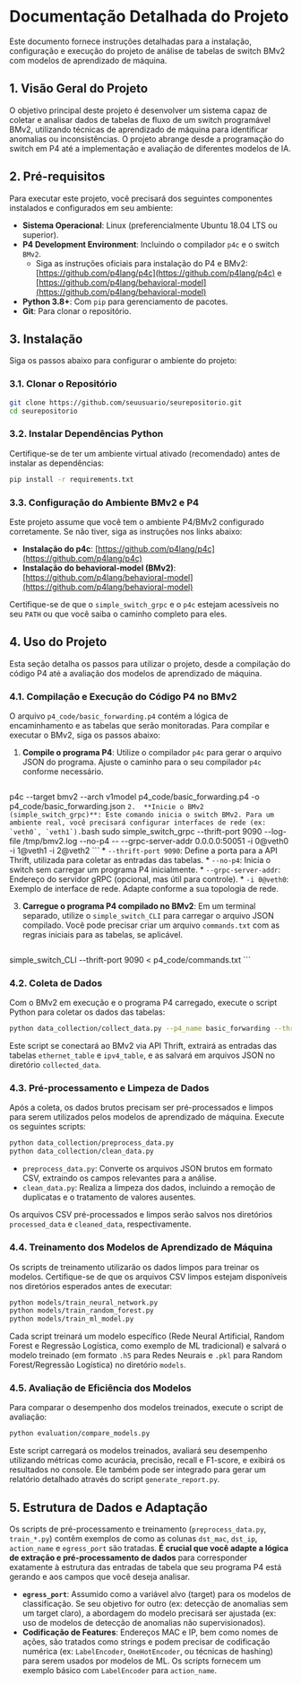 # Documentação Detalhada do Projeto

Este documento fornece instruções detalhadas para a instalação, configuração e execução do projeto de análise de tabelas de switch BMv2 com modelos de aprendizado de máquina.

## 1. Visão Geral do Projeto

O objetivo principal deste projeto é desenvolver um sistema capaz de coletar e analisar dados de tabelas de fluxo de um switch programável BMv2, utilizando técnicas de aprendizado de máquina para identificar anomalias ou inconsistências. O projeto abrange desde a programação do switch em P4 até a implementação e avaliação de diferentes modelos de IA.

## 2. Pré-requisitos

Para executar este projeto, você precisará dos seguintes componentes instalados e configurados em seu ambiente:

*   **Sistema Operacional**: Linux (preferencialmente Ubuntu 18.04 LTS ou superior).
*   **P4 Development Environment**: Incluindo o compilador `p4c` e o switch `BMv2`.
    *   Siga as instruções oficiais para instalação do P4 e BMv2: [https://github.com/p4lang/p4c](https://github.com/p4lang/p4c) e [https://github.com/p4lang/behavioral-model](https://github.com/p4lang/behavioral-model)
*   **Python 3.8+**: Com `pip` para gerenciamento de pacotes.
*   **Git**: Para clonar o repositório.

## 3. Instalação

Siga os passos abaixo para configurar o ambiente do projeto:

### 3.1. Clonar o Repositório

```bash
git clone https://github.com/seuusuario/seurepositorio.git
cd seurepositorio
```

### 3.2. Instalar Dependências Python

Certifique-se de ter um ambiente virtual ativado (recomendado) antes de instalar as dependências:

```bash
pip install -r requirements.txt
```

### 3.3. Configuração do Ambiente BMv2 e P4

Este projeto assume que você tem o ambiente P4/BMv2 configurado corretamente. Se não tiver, siga as instruções nos links abaixo:

*   **Instalação do p4c**: [https://github.com/p4lang/p4c](https://github.com/p4lang/p4c)
*   **Instalação do behavioral-model (BMv2)**: [https://github.com/p4lang/behavioral-model](https://github.com/p4lang/behavioral-model)

Certifique-se de que o `simple_switch_grpc` e o `p4c` estejam acessíveis no seu `PATH` ou que você saiba o caminho completo para eles.

## 4. Uso do Projeto

Esta seção detalha os passos para utilizar o projeto, desde a compilação do código P4 até a avaliação dos modelos de aprendizado de máquina.

### 4.1. Compilação e Execução do Código P4 no BMv2

O arquivo `p4_code/basic_forwarding.p4` contém a lógica de encaminhamento e as tabelas que serão monitoradas. Para compilar e executar o BMv2, siga os passos abaixo:

1.  **Compile o programa P4**: Utilize o compilador `p4c` para gerar o arquivo JSON do programa. Ajuste o caminho para o seu compilador `p4c` conforme necessário.
    ```bash
p4c --target bmv2 --arch v1model p4_code/basic_forwarding.p4 -o p4_code/basic_forwarding.json
    ```
2.  **Inicie o BMv2 (simple_switch_grpc)**: Este comando inicia o switch BMv2. Para um ambiente real, você precisará configurar interfaces de rede (ex: `veth0`, `veth1`).
    ```bash
sudo simple_switch_grpc --thrift-port 9090 --log-file /tmp/bmv2.log --no-p4 -- --grpc-server-addr 0.0.0.0:50051 -i 0@veth0 -i 1@veth1 -i 2@veth2
    ```
    *   `--thrift-port 9090`: Define a porta para a API Thrift, utilizada para coletar as entradas das tabelas.
    *   `--no-p4`: Inicia o switch sem carregar um programa P4 inicialmente.
    *   `--grpc-server-addr`: Endereço do servidor gRPC (opcional, mas útil para controle).
    *   `-i 0@veth0`: Exemplo de interface de rede. Adapte conforme a sua topologia de rede.

3.  **Carregue o programa P4 compilado no BMv2**: Em um terminal separado, utilize o `simple_switch_CLI` para carregar o arquivo JSON compilado. Você pode precisar criar um arquivo `commands.txt` com as regras iniciais para as tabelas, se aplicável.
    ```bash
simple_switch_CLI --thrift-port 9090 < p4_code/commands.txt
    ```

### 4.2. Coleta de Dados

Com o BMv2 em execução e o programa P4 carregado, execute o script Python para coletar os dados das tabelas:

```bash
python data_collection/collect_data.py --p4_name basic_forwarding --thrift_port 9090 --output_dir collected_data
```

Este script se conectará ao BMv2 via API Thrift, extrairá as entradas das tabelas `ethernet_table` e `ipv4_table`, e as salvará em arquivos JSON no diretório `collected_data`.

### 4.3. Pré-processamento e Limpeza de Dados

Após a coleta, os dados brutos precisam ser pré-processados e limpos para serem utilizados pelos modelos de aprendizado de máquina. Execute os seguintes scripts:

```bash
python data_collection/preprocess_data.py
python data_collection/clean_data.py
```

*   `preprocess_data.py`: Converte os arquivos JSON brutos em formato CSV, extraindo os campos relevantes para a análise.
*   `clean_data.py`: Realiza a limpeza dos dados, incluindo a remoção de duplicatas e o tratamento de valores ausentes.

Os arquivos CSV pré-processados e limpos serão salvos nos diretórios `processed_data` e `cleaned_data`, respectivamente.

### 4.4. Treinamento dos Modelos de Aprendizado de Máquina

Os scripts de treinamento utilizarão os dados limpos para treinar os modelos. Certifique-se de que os arquivos CSV limpos estejam disponíveis nos diretórios esperados antes de executar:

```bash
python models/train_neural_network.py
python models/train_random_forest.py
python models/train_ml_model.py
```

Cada script treinará um modelo específico (Rede Neural Artificial, Random Forest e Regressão Logística, como exemplo de ML tradicional) e salvará o modelo treinado (em formato `.h5` para Redes Neurais e `.pkl` para Random Forest/Regressão Logística) no diretório `models`.

### 4.5. Avaliação de Eficiência dos Modelos

Para comparar o desempenho dos modelos treinados, execute o script de avaliação:

```bash
python evaluation/compare_models.py
```

Este script carregará os modelos treinados, avaliará seu desempenho utilizando métricas como acurácia, precisão, recall e F1-score, e exibirá os resultados no console. Ele também pode ser integrado para gerar um relatório detalhado através do script `generate_report.py`.



## 5. Estrutura de Dados e Adaptação

Os scripts de pré-processamento e treinamento (`preprocess_data.py`, `train_*.py`) contêm exemplos de como as colunas `dst_mac`, `dst_ip`, `action_name` e `egress_port` são tratadas. **É crucial que você adapte a lógica de extração e pré-processamento de dados** para corresponder exatamente à estrutura das entradas de tabela que seu programa P4 está gerando e aos campos que você deseja analisar.

*   **`egress_port`**: Assumido como a variável alvo (target) para os modelos de classificação. Se seu objetivo for outro (ex: detecção de anomalias sem um target claro), a abordagem do modelo precisará ser ajustada (ex: uso de modelos de detecção de anomalias não supervisionados).
*   **Codificação de Features**: Endereços MAC e IP, bem como nomes de ações, são tratados como strings e podem precisar de codificação numérica (ex: `LabelEncoder`, `OneHotEncoder`, ou técnicas de hashing) para serem usados por modelos de ML. Os scripts fornecem um exemplo básico com `LabelEncoder` para `action_name`.
